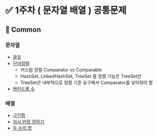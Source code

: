 # ✅ 1주차 ( 문자열 배열 ) 공통문제

## 📝 Common

### 문자열
- [괄호](https://www.acmicpc.net/problem/9012)
- [단어정렬](https://www.acmicpc.net/problem/1181)
  - 커스텀 정렬 Comparator vs Comparable
  - HashSet, LinkedHashSet, TreeSet 중 정렬 기능은 TreeSet만
  - TreeSet은 내부적으로 정렬 기준 요구해서 Comparator를 넣어줘야 함 
- [펜린드롬 수](https://www.acmicpc.net/problem/1259)

### 배열
- [구간합](https://www.acmicpc.net/problem/11659)
- [임시 반장 정하기](https://www.acmicpc.net/problem/1268)
- [두 수의 합](https://www.acmicpc.net/problem/3273)
